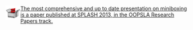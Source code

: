 <p>
<div class="paper">
        <img src="mbox2-thumbnail.png" alt="paper" height="40px" align="left"/>
        <a href="http://infoscience.epfl.ch/record/188060">The most comprehensive and up to date presentation on miniboxing is a paper published at SPLASH 2013, in the OOPSLA Research Papers track.</a>
</div>
</p>

